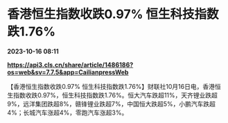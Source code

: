 # 香港恒生指数收跌0.97% 恒生科技指数跌1.76%

**2023-10-16 08:11**

**https://api3.cls.cn/share/article/1486186?os=web&sv=7.7.5&app=CailianpressWeb**

【香港恒生指数收跌0.97% 恒生科技指数跌1.76%】财联社10月16日电，香港恒生指数收跌0.97%，恒生科技指数跌1.76%。恒大汽车跌超11%，天齐锂业跌超9%，远洋集团跌超8%，赣锋锂业跌超7%，中国恒大跌超5%，小鹏汽车跌超4%；长城汽车涨超4%，零跑汽车涨超3%。